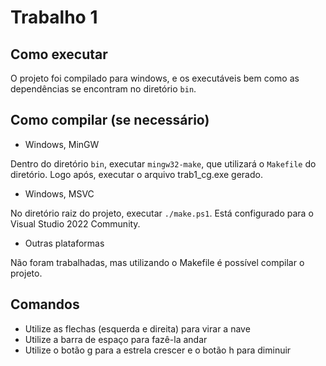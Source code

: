 # Trabalho 1

## Como executar

O projeto foi compilado para windows, e os executáveis bem como as dependências se encontram no diretório `bin`.

## Como compilar (se necessário)

- Windows, MinGW

Dentro do diretório `bin`, executar `mingw32-make`, que utilizará o `Makefile` do diretório. Logo após, executar o arquivo trab1_cg.exe gerado.

- Windows, MSVC

No diretório raiz do projeto, executar `./make.ps1`. Está configurado para o Visual Studio 2022 Community.

- Outras plataformas

Não foram trabalhadas, mas utilizando o Makefile é possível compilar o projeto.

## Comandos

- Utilize as flechas (esquerda e direita) para virar a nave
- Utilize a barra de espaço para fazê-la andar
- Utilize o botão g para a estrela crescer e o botão h para diminuir

